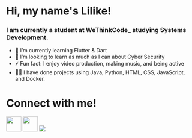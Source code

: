 # Hi, my name's Lilike!

### I am currently a student at WeThinkCode_ studying Systems Development.

- 🌱 I’m currently learning Flutter & Dart
- 🤔 I’m looking to learn as much as I can about Cyber Security
- ⚡ Fun fact: I enjoy video production, making music, and being active
- 👨‍🍳 I have done projects using Java, Python, HTML, CSS, JavaScript, and Docker.

# Connect with me!
[<img width="40" height="40" src="https://github.com/lilikenel/lilikenel/assets/95313884/f3a9f04a-7d82-45ce-8768-ae82db46261f" />](lilike.nel@gmail.com)
[<img width="40" height="40" src="https://github.com/lilikenel/lilikenel/assets/95313884/b3b0a0f0-9555-47b2-a9bf-2ae5dd419ac8" />](https://www.linkedin.com/in/lilikenel/)
[<img src="images/twitter.png" />](https://twitter.com/lilikenel)



